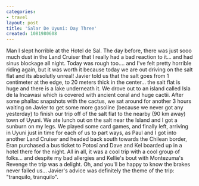 ```yaml
---
categories:
- travel
layout: post
title: 'Salar De Uyuni: Day Three'
created: 1081980608
---
```

Man I slept horrible at the Hotel de Sal.  The day before, there was just sooo much dust in the Land Cruiser that I really had a bad reaction to it... and had sinus blockage all night.  Today was rough too.... and I've felt pretty horrible riding again, but it was worth it because today we are out driving on the salt flat and its absolutly unreal!  Javier told us that the salt goes from 1 centimeter at the edge, to 20 meters thick in the center... the salt flat is huge and there is a lake underneath it.  We drove out to an island called Isla de la Incawasi  which is covered with ancient coral and huge cactii. After some phallac snapshots with the cactus, we sat around for another 3 hours waiting on Javier to get some more gasoline (because we never got any yesterday) to finish our trip off of the salt flat to the nearby (90 km away) town of Uyuni. We ate lunch out on the salt near the Island and I got a sunburn on my legs.  We played some card games, and finally left, arriving in Uyuni just in time for each of us to part ways, as Paul and I got into another Land Cruiser and headed back south towards the Chilean border, Eran purchased a bus ticket to Potosí and Dave and Kel boarded up in a hotel there for the night.  All in all, it was a cool trip with a cool group of folks... and despite my bad allergies and Kellie's bout with Montezuma's Revenge the trip was a delight. Oh, and you'll be happy to know the brakes never failed us... Javier's advice was definitely the theme of the trip: "tranquilo, tranquilo".
